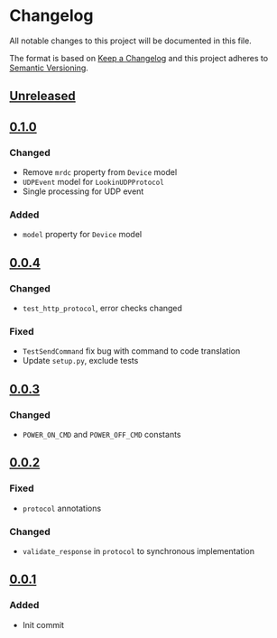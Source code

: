# Changelog
All notable changes to this project will be documented in this file.

The format is based on [Keep a Changelog](http://keepachangelog.com/en/1.0.0/)
and this project adheres to [Semantic Versioning](http://semver.org/spec/v2.0.0.html).

## [Unreleased]
## [0.1.0]
### Changed
- Remove `mrdc` property from `Device` model
- `UDPEvent` model for `LookinUDPProtocol`
- Single processing for UDP event
### Added
- `model` property for `Device` model

## [0.0.4]
### Changed
- `test_http_protocol`, error checks changed
### Fixed
- `TestSendCommand` fix bug with command to code translation
- Update `setup.py`, exclude tests

## [0.0.3]
### Changed
- `POWER_ON_CMD` and `POWER_OFF_CMD` constants

## [0.0.2]
### Fixed
- `protocol` annotations
### Changed
- `validate_response` in `protocol` to synchronous implementation

## [0.0.1]
### Added
- Init commit


[Unreleased]: https://github.com/ANMalko/aiolookin/compare/main...v0.1.0
[0.1.0]: https://github.com/ANMalko/aiolookin/compare/v0.0.4...v0.1.0
[0.0.4]: https://github.com/ANMalko/aiolookin/compare/v0.0.3...v0.0.4
[0.0.3]: https://github.com/ANMalko/aiolookin/compare/v0.0.2...v0.0.3
[0.0.2]: https://github.com/ANMalko/aiolookin/compare/v0.0.1...v0.0.2
[0.0.1]: https://github.com/ANMalko/aiolookin/
